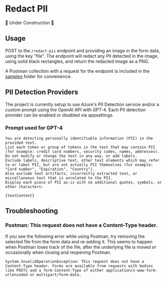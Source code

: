 # Redact PII

🚧 Under Construction 🚧

## Usage

POST to the `/redact-pii` endpoint and providing an image in the form data, using the key "file". The endpoint will redact any PII detected in the image, using solid black rectangles, and return the redacted image as a PNG.

A Postman collection with a request for the endpoint is included in the [samples](/samples) folder for convenience.

## PII Detection Providers

The project is currently setup to use Azure's PII Detection service and/or a custom prompt using the OpenAI API with GPT-4. Each PII detection provider can be enabled or disabled via appsettings.

### Prompt used for GPT-4

```
You are detecting personally identifiable information (PII) in the provided text.
List each token or group of tokens in the text that may contain PII (for example: credit card numbers, security codes, names, addresses).
Do not modify or change the text in any way, or add labels.
Exclude labels, descriptive text, other text elements which may refer to or label PII, but are not actually PII themselves (for example: "Card number", "Expiration", "Country").
Also exclude text artifacts, incorrectly extracted text, or miscellaneous text that is unrelated to the PII.
Display each piece of PII as-is with no additional quotes, symbols, or other characters:

{textContent}
```

## Troubleshooting

### Postman: This request does not have a Content-Type header.

If you see the following error while using Postman, try removing the selected file from the form data and re-adding it. This seems to happen when Postman loses track of the file, after the underlying file is moved or occasionally when closing and reopening Postman.

```
System.InvalidOperationException: This request does not have a Content-Type header. Forms are available from requests with bodies like POSTs and a form Content-Type of either application/x-www-form-urlencoded or multipart/form-data.
```
